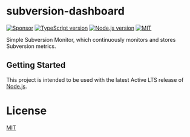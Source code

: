 # subversion-dashboard

[![Sponsor][sponsor-badge]][sponsor]
[![TypeScript version][ts-badge]][typescript]
[![Node.js version][nodejs-badge]][nodejs]
[![MIT][license-badge]][license]
<!---
[![Build Status - GitHub Actions][gha-badge]][gha-ci]
-->

Simple Subversion Monitor, which continuously monitors and stores Subversion metrics.

## Getting Started

This project is intended to be used with the latest Active LTS release of [Node.js][nodejs].

# License

[MIT](LICENSE)

[ts-badge]: https://img.shields.io/badge/TypeScript-4.5-blue.svg
[nodejs-badge]: https://img.shields.io/badge/Node.js->=%2016.13-blue.svg
[nodejs]: https://nodejs.org/dist/latest-v14.x/docs/api/
[typescript]: https://www.typescriptlang.org/
[license-badge]: https://img.shields.io/badge/license-APLv2-blue.svg
[license]: https://github.com/doberkofler/subversion-dashboard/blob/main/LICENSE
[sponsor-badge]: https://img.shields.io/badge/♥-Sponsor-fc0fb5.svg
[sponsor]: https://github.com/sponsors/jsynowiec
[jest]: https://facebook.github.io/jest/
[eslint]: https://github.com/eslint/eslint
[gh-actions]: https://github.com/features/actions
[repo-template-action]: https://github.com/jsynowiec/node-typescript-boilerplate/generate
